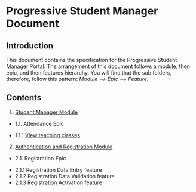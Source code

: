 # Progressive Student Manager Document

## Introduction
This document contains the specification for the Progressive Student Manager Portal.  The arrangement of this document follows a module, then epic, and then features hierarchy.  You will find that the sub folders, therefore, follow this pattern:  *Module --> Epic --> Feature*.
## Contents

1. [Student Manager Module](attendance/readme.md)
 - 1.1. Attendance Epic 
  * 1.1.1 [View teaching classes](https://github.com/JohnAPedagogy/ProgressiveStudentHackathon/blob/main/2021/specs/attendance/ViewTeachingClasses.md)
2. [Authentication and Registration Module](auth/readme.md)
 - 2.1. Registration Epic
  * 2.1.1 Registration Data Entry feature
  * 2.1.2 Registration Data Validation feature
  * 2.1.3 Registration Activation feature
  
